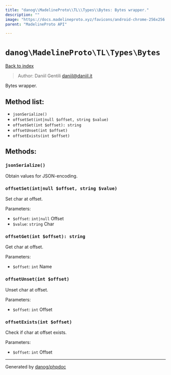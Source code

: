 ```yaml
---
title: "danog\\MadelineProto\\TL\\Types\\Bytes: Bytes wrapper."
description: ""
image: "https://docs.madelineproto.xyz/favicons/android-chrome-256x256.png"
parent: "MadelineProto API"

---
```

# `danog\MadelineProto\TL\Types\Bytes`
[Back to index](../../../../index.html)

> Author: Daniil Gentili <daniil@daniil.it>  
  

Bytes wrapper.  




## Method list:
* `jsonSerialize()`
* `offsetSet(int|null $offset, string $value)`
* `offsetGet(int $offset): string`
* `offsetUnset(int $offset)`
* `offsetExists(int $offset)`

## Methods:
### `jsonSerialize()`

Obtain values for JSON-encoding.



### `offsetSet(int|null $offset, string $value)`

Set char at offset.


Parameters:

* `$offset`: `int|null` Offset  
* `$value`: `string` Char  



### `offsetGet(int $offset): string`

Get char at offset.


Parameters:

* `$offset`: `int` Name  



### `offsetUnset(int $offset)`

Unset char at offset.


Parameters:

* `$offset`: `int` Offset  



### `offsetExists(int $offset)`

Check if char at offset exists.


Parameters:

* `$offset`: `int` Offset  



---
Generated by [danog/phpdoc](https://phpdoc.daniil.it)
